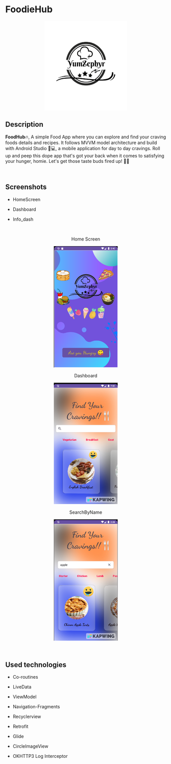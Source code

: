 # FoodieHub

<p align="center">
	<img src="app/src/main/res/drawable/food_app_logo.png" alt="homescreen" width="260" height="280">
</p>


## Description

**FoodHub**🔥, A simple Food App where you can explore and find your craving foods details and recipes. It follows MVVM model architecture and build with Android Studio 📱💻, a mobile application for day to day cravings. Roll up and peep this dope app that's got your back when it comes to satisfying your hunger, homie. Let's get those taste buds fired up! 🤤👊

<br>

## Screenshots 

* HomeScreen

* Dashboard

* Info_dash

<br>

<p align="center">
Home Screen
</p>

<p align="center">
	<img src="app/src/main/res/drawable/home_screen101.png" alt="homescreen" width="200" height="380">
</p>

<p align="center">
Dashboard
</p>

<p align="center">
	<img src="app/src/main/res/drawable/dashboard.png" alt="dashboard" width="200" height="380">
</p>

<p align="center">
SearchByName
</p>

<p align="center">
	<img src="app/src/main/res/drawable/search_food.png" alt="dashboard" width="200" height="380">
</p>

<br>

## Used technologies

- Co-routines

- LiveData

- ViewModel

- Navigation-Fragments

- Recyclerview

- Retrofit

- Glide 

- CircleImageView

- OKHTTP3 Log Interceptor
